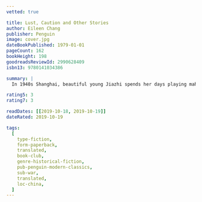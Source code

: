 ```yaml
---
vetted: true

title: Lust, Caution and Other Stories
author: Eileen Chang
publisher: Penguin
image: cover.jpg
dateBookPublished: 1979-01-01
pageCount: 162
bookHeight: 198
goodreadsReviewId: 2990628409
isbn13: 9780141034386

summary: |
  In 1940s Shanghai, beautiful young Jiazhi spends her days playing mahjong and drinking tea with high society ladies. But China is occupied by invading Japanese forces and things are not always what they seem in wartime. A passionate tale of espionage, deception and love, Lust, Caution is accompanied here by four further dazzling short stories by Eileen Chang.

rating5: 3
rating7: 3

readDates: [[2019-10-18, 2019-10-19]]
dateRated: 2019-10-19

tags:
  [
    type-fiction,
    form-paperback,
    translated,
    book-club,
    genre-historical-fiction,
    pub-penguin-modern-classics,
    sub-war,
    translated,
    loc-china,
  ]
---
```

